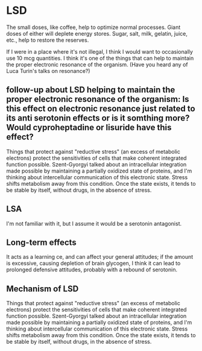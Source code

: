 # LSD

The small doses, like coffee, help to optimize normal processes. Giant doses of either will deplete energy stores. Sugar, salt, milk, gelatin, juice, etc., help to restore the reserves.

If I were in a place where it's not illegal, I think I would want to occasionally use 10 mcg quantities. I think it's one of the things that can help to maintain the proper electronic resonance of the organism. (Have you heard any of Luca Turin's talks on resonance?)

## follow-up about LSD helping to maintain the proper electronic resonance of the organism: Is this effect on electronic resonance just related to its anti serotonin effects or is it somthing more? Would cyproheptadine or lisuride have this effect?
Things that protect against "reductive stress" (an excess of metabolic electrons) protect the sensitivities of cells that make coherent integrated function possible. Szent-Gyorgyi talked about an intracellular integration made possible by maintaining a partially oxidized state of proteins, and I'm thinking about intercellular communication of this electronic state. Stress shifts metabolism away from this condition. Once the state exists, it tends to be stable by itself, without drugs, in the absence of stress.

## LSA
I'm not familiar with it, but I assume it would be a serotonin antagonist.

## Long-term effects
It acts as a learning ce, and can affect your general attitudes; if the amount is excessive, causing depletion of brain glycogen, I think it can lead to prolonged defensive attitudes, probably with a rebound of serotonin.

## Mechanism of LSD
Things that protect against "reductive stress" (an excess of metabolic electrons) protect the sensitivities of cells that make coherent integrated function possible. Szent-Gyorgyi talked about an intracellular integration made possible by maintaining a partially oxidized state of proteins, and I'm thinking about intercellular communication of this electronic state. Stress shifts metabolism away from this condition. Once the state exists, it tends to be stable by itself, without drugs, in the absence of stress.
